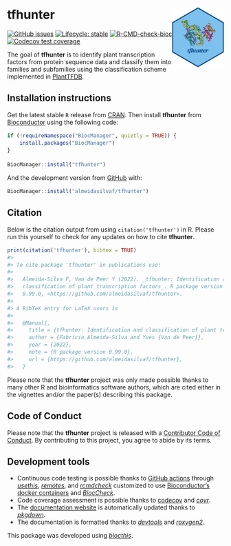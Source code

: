 
<!-- README.md is generated from README.Rmd. Please edit that file -->

# tfhunter <img src="man/figures/logo.png" align="right" height="139" />

<!-- badges: start -->

[![GitHub
issues](https://img.shields.io/github/issues/almeidasilvaf/tfhunter)](https://github.com/almeidasilvaf/tfhunter/issues)
[![Lifecycle:
stable](https://img.shields.io/badge/lifecycle-stable-brightgreen.svg)](https://lifecycle.r-lib.org/articles/stages.html#stable)
[![R-CMD-check-bioc](https://github.com/almeidasilvaf/tfhunter/workflows/R-CMD-check-bioc/badge.svg)](https://github.com/almeidasilvaf/tfhunter/actions)
[![Codecov test
coverage](https://codecov.io/gh/almeidasilvaf/tfhunter/branch/master/graph/badge.svg)](https://codecov.io/gh/almeidasilvaf/tfhunter?branch=master)
<!-- badges: end -->

The goal of **tfhunter** is to identify plant transcription factors from
protein sequence data and classify them into families and subfamilies
using the classification scheme implemented in
[PlantTFDB](https://doi.org/10.1093/nar/gkz1020).

## Installation instructions

Get the latest stable `R` release from
[CRAN](http://cran.r-project.org/). Then install **tfhunter** from
[Bioconductor](http://bioconductor.org/) using the following code:

``` r
if (!requireNamespace("BiocManager", quietly = TRUE)) {
    install.packages("BiocManager")
}

BiocManager::install("tfhunter")
```

And the development version from
[GitHub](https://github.com/almeidasilvaf/tfhunter) with:

``` r
BiocManager::install("almeidasilvaf/tfhunter")
```

## Citation

Below is the citation output from using `citation('tfhunter')` in R.
Please run this yourself to check for any updates on how to cite
**tfhunter**.

``` r
print(citation('tfhunter'), bibtex = TRUE)
#> 
#> To cite package 'tfhunter' in publications use:
#> 
#>   Almeida-Silva F, Van de Peer Y (2022). _tfhunter: Identification and
#>   classification of plant transcription factors_. R package version
#>   0.99.0, <https://github.com/almeidasilvaf/tfhunter>.
#> 
#> A BibTeX entry for LaTeX users is
#> 
#>   @Manual{,
#>     title = {tfhunter: Identification and classification of plant transcription factors},
#>     author = {Fabrício Almeida-Silva and Yves {Van de Peer}},
#>     year = {2022},
#>     note = {R package version 0.99.0},
#>     url = {https://github.com/almeidasilvaf/tfhunter},
#>   }
```

Please note that the **tfhunter** project was only made possible thanks
to many other R and bioinformatics software authors, which are cited
either in the vignettes and/or the paper(s) describing this package.

## Code of Conduct

Please note that the **tfhunter** project is released with a
[Contributor Code of
Conduct](http://bioconductor.org/about/code-of-conduct/). By
contributing to this project, you agree to abide by its terms.

## Development tools

-   Continuous code testing is possible thanks to [GitHub
    actions](https://www.tidyverse.org/blog/2020/04/usethis-1-6-0/)
    through *[usethis](https://CRAN.R-project.org/package=usethis)*,
    *[remotes](https://CRAN.R-project.org/package=remotes)*, and
    *[rcmdcheck](https://CRAN.R-project.org/package=rcmdcheck)*
    customized to use [Bioconductor’s docker
    containers](https://www.bioconductor.org/help/docker/) and
    *[BiocCheck](https://bioconductor.org/packages/3.15/BiocCheck)*.
-   Code coverage assessment is possible thanks to
    [codecov](https://codecov.io/gh) and
    *[covr](https://CRAN.R-project.org/package=covr)*.
-   The [documentation website](http://almeidasilvaf.github.io/tfhunter)
    is automatically updated thanks to
    *[pkgdown](https://CRAN.R-project.org/package=pkgdown)*.
-   The documentation is formatted thanks to
    *[devtools](https://CRAN.R-project.org/package=devtools)* and
    *[roxygen2](https://CRAN.R-project.org/package=roxygen2)*.

This package was developed using
*[biocthis](https://bioconductor.org/packages/3.15/biocthis)*.
